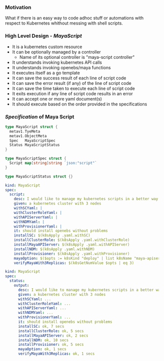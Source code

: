 ### Motivation
What if there is an easy way to code adhoc stuff or automations with respect to 
Kubernetes whithout messing with shell scripts.

### High Level Design - _MayaScript_
- It is a kubernetes custom resource
- It can be optionally managed by a controller
  - Name of its optional controller is "maya-script controller"
- It understands invoking kubernetes API calls
- It understands invoking openebs/maya functions
- It executes itself as a go template
- It can save the success result of each line of script code
- It can save the error result (if any) of the line of script code
- It can save the time taken to execute each line of script code
- It exits execution if any line of script code results in an error
- It can accept one or more yaml document(s)
- It should execute based on the order provided in the specifications

### _Specification_ of Maya Script
```go
type MayaScript struct {
  metav1.TyeMeta
  metav1.ObjectMeta
  Spec   MayaScriptSpec
  Status MayaScriptStatus
}

type MayaScriptSpec struct {
  Script map[string]string `json:"script"`
}

type MayaScriptStatus struct {}
```
```yaml
kind: MayaScript
spec:
  script:
    desc: I would like to manage my kubernetes scripts in a better way
    given: a kubernetes cluster with 3 nodes
    withSCYaml: |
    withClusterRoleYaml: |
    withAPIServerYaml: |
    withNDMYaml: |
    withProvisionerYaml: |
    it: should install openebs without problems
    installSC: $(k8sApply .yaml.withSC)
    installClusterRole: $(k8sApply .yaml.withClusterRole)
    installMayaAPIServer: $(k8sApply .yaml.withAPIServer)
    installNDM: $(k8sApply .yaml.withNDM)
    installProvisioner: $(k8sApply .yaml.withProvisioner)
    mayaOption: $($opts := k8sKind "deploy" | list k8sName "maya-apiserver" | list k8sPath ".spec.replicas")
    verifyMayaWith3Replicas: $(k8sGetNumValue $opts | eq 3)
```

```yaml
kind: MayaScript
spec:
  status:
    output:
      desc: I would like to manage my kubernetes scripts in a better way
      given: a kubernetes cluster with 3 nodes
      withSCYaml: ...
      withClusterRoleYaml: ...
      withAPIServerYaml: ...
      withNDMYaml: ...
      withProvisionerYaml: ...
      it: should install openebs without problems
      installSC: ok, 7 secs
      installClusterRole: ok, 5 secs
      installMayaAPIServer: ok, 2 secs
      installNDM: ok, 10 secs
      installProvisioner: ok, 5 secs
      mayaOption: ok, 1 secs
      verifyMayaWith3Replicas: ok, 1 secs
```
